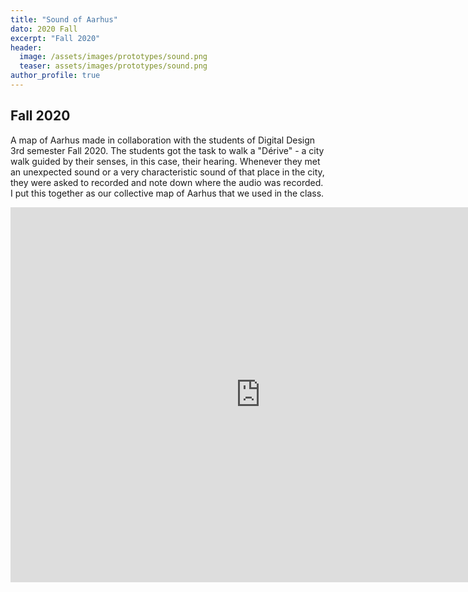 ```yaml
---
title: "Sound of Aarhus"
dato: 2020 Fall
excerpt: "Fall 2020"
header:
  image: /assets/images/prototypes/sound.png
  teaser: assets/images/prototypes/sound.png
author_profile: true
---
```

## Fall 2020

A map of Aarhus made in collaboration with the students of Digital Design 3rd semester Fall 2020. The students got the task to walk a "Dérive"  - a city walk guided by their senses, in this case, their hearing. Whenever they met an unexpected sound or a very characteristic sound of that place in the city, they were asked to recorded and note down where the audio was recorded. I put this together as our collective map of Aarhus that we used in the class.

<iframe src="https://raggedyann.gitlab.io/it-e20-aarhus-sound-map/soundMap/" frameborder="0" height="600" width="800" title="Sound of Aarhus"></iframe>
